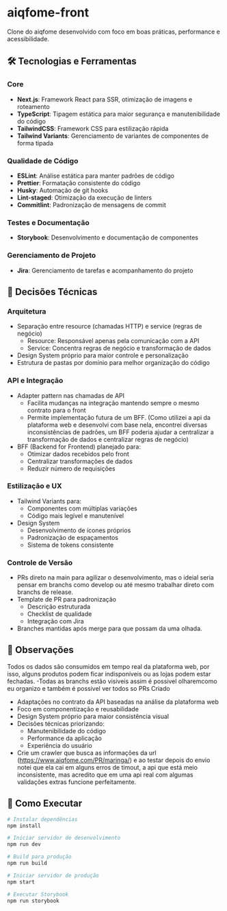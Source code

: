 # aiqfome-front

Clone do aiqfome desenvolvido com foco em boas práticas, performance e acessibilidade.

## 🛠 Tecnologias e Ferramentas

### Core
- **Next.js**: Framework React para SSR, otimização de imagens e roteamento
- **TypeScript**: Tipagem estática para maior segurança e manutenibilidade do código
- **TailwindCSS**: Framework CSS para estilização rápida
- **Tailwind Variants**: Gerenciamento de variantes de componentes de forma tipada

### Qualidade de Código
- **ESLint**: Análise estática para manter padrões de código
- **Prettier**: Formatação consistente do código
- **Husky**: Automação de git hooks
- **Lint-staged**: Otimização da execução de linters
- **Commitlint**: Padronização de mensagens de commit

### Testes e Documentação
- **Storybook**: Desenvolvimento e documentação de componentes

### Gerenciamento de Projeto
- **Jira**: Gerenciamento de tarefas e acompanhamento do projeto

## 🎯 Decisões Técnicas

### Arquitetura
- Separação entre resource (chamadas HTTP) e service (regras de negócio)
  - Resource: Responsável apenas pela comunicação com a API
  - Service: Concentra regras de negócio e transformação de dados
- Design System próprio para maior controle e personalização
- Estrutura de pastas por domínio para melhor organização do código

### API e Integração
- Adapter pattern nas chamadas de API
  - Facilita mudanças na integração mantendo sempre o mesmo contrato para o front
  - Permite implementação futura de um BFF. (Como utilizei a api da plataforma web e desenvolvi com base nela, encontrei diversas inconsistências de padrões, um BFF poderia ajudar a centralizar a transformação de dados e centralizar regras de negócio)
- BFF (Backend for Frontend) planejado para:
  - Otimizar dados recebidos pelo front
  - Centralizar transformações de dados
  - Reduzir número de requisições

### Estilização e UX
- Tailwind Variants para:
  - Componentes com múltiplas variações
  - Código mais legível e manutenível
- Design System
  - Desenvolvimento de ícones próprios
  - Padronização de espaçamentos
  - Sistema de tokens consistente

### Controle de Versão
- PRs direto na main para agilizar o desenvolvimento, mas o ideial seria pensar em branchs como develop ou até mesmo trabalhar direto com branchs de release.
- Template de PR para padronização
  - Descrição estruturada
  - Checklist de qualidade
  - Integração com Jira
- Branches mantidas após merge para que possam da uma olhada.


## 📝 Observações
Todos os dados são consumidos em tempo real da plataforma web, por isso, alguns produtos podem ficar indisponíveis ou as lojas podem estar fechadas.
-Todas as branchs estão visiveis assim é possivel olharemcomo eu organizo e também é possivel ver todos so PRs Criado
- Adaptações no contrato da API baseadas na análise da plataforma web
- Foco em componentização e reusabilidade
- Design System próprio para maior consistência visual
- Decisões técnicas priorizando:
  - Manutenibilidade do código
  - Performance da aplicação
  - Experiência do usuário
- Crie um crawler que busca as informações da url (https://www.aiqfome.com/PR/maringa/) e ao testar depois do envio notei que ela cai em alguns erros de timout, a api que está meio inconsistente, mas acredito que em uma api real com algumas validações extras funcione perfeitamente.

## 🚀 Como Executar

```bash
# Instalar dependências
npm install

# Iniciar servidor de desenvolvimento
npm run dev

# Build para produção
npm run build

# Iniciar servidor de produção
npm start

# Executar Storybook
npm run storybook
```
